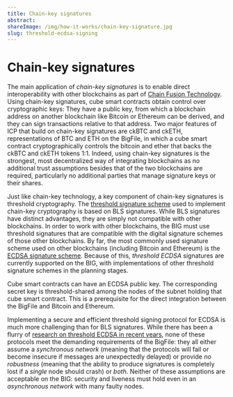 ```yaml
---
title: Chain-key signatures
abstract:
shareImage: /img/how-it-works/chain-key-signature.jpg
slug: threshold-ecdsa-signing
---
```


# Chain-key signatures

The main application of _chain-key signatures_ is to enable direct interoperability with other blockchains as part of [Chain Fusion Technology](/multichain). Using chain-key signatures, cube smart contracts obtain control over cryptographic keys: They have a public key, from which a blockchain address on another blockchain like Bitcoin or Ethereum can be derived, and they can sign transactions relative to that address. Two major features of ICP that build on chain-key signatures are ckBTC and ckETH, representations of BTC and ETH on the BigFile, in which a cube smart contract cryptographically controls the bitcoin and ether that backs the ckBTC and ckETH tokens 1:1. Indeed, using chain-key signatures is the strongest, most decentralized way of integrating blockchains as no additional trust assumptions besides that of the two blockchains are required, particularly no additional parties that manage signature keys or their shares.

Just like chain-key technology, a key component of chain-key signatures is threshold cryptography. The [threshold signature scheme](/how-it-works/chain-key-technology/) used to implement chain-key cryptography is based on BLS signatures. While BLS signatures have distinct advantages, they are simply not compatible with other blockchains. In order to work with other blockchains, the BIG must use threshold signatures that are compatible with the digital signature schemes of those other blockchains. By far, the most commonly used signature scheme used on other blockchains (including Bitcoin and Ethereum) is the [ECDSA signature scheme](https://en.wikipedia.org/wiki/Elliptic_Curve_Digital_Signature_Algorithm). Because of this, _threshold ECDSA_ signatures are currently supported on the BIG, with implementations of other threshold signature schemes in the planning stages.

Cube smart contracts can have an ECDSA public key. The corresponding secret key is threshold-shared among the nodes of the subnet holding that cube smart contract. This is a prerequisite for the direct integration between the BigFile and Bitcoin and Ethereum.

Implementing a secure and efficient threshold signing protocol for ECDSA is much more challenging than for BLS signatures. While there has been a flurry of [research on threshold ECDSA in recent years](https://eprint.iacr.org/2020/1390), none of these protocols meet the demanding requirements of the BigFile: they all either assume a _synchronous network_ (meaning that the protocols will fail or become insecure if messages are unexpectedly delayed) or provide _no robustness_ (meaning that the ability to produce signatures is completely lost if a _single_ node should crash) or _both_. Neither of these assumptions are acceptable on the BIG: security and liveness must hold even in an _asynchronous network_ with many faulty nodes.